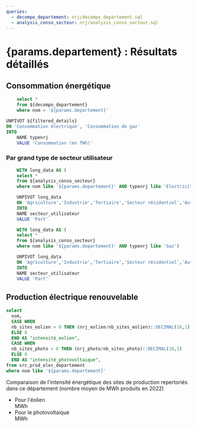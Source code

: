 ```yaml
---
queries:
  - decompo_departement: nrj/decompo_departement.sql 
  - analysis_conso_secteur: nrj/analysis_conso_secteur.sql
---
```


# {params.departement} : Résultats détaillés 

## Consommation énergétique 

```sql filtered_details
    select *
    from ${decompo_departement}
    where nom = '${params.departement}'
```
``` sql pivoted_table
UNPIVOT ${filtered_details}
ON 'Consommation électrique', 'Consommation de gaz'
INTO
    NAME typenrj
    VALUE 'Consommation (en TWh)'
```

<LineChart
data="{pivoted_table}"
x="annee"
y="Consommation (en TWh)"
series="typenrj"
title="Evolution de la consommation par type d'énergie"
subtitle = "En TWh"
xAxisTitle= "Année"
xGridlines = true
/>

### Par grand type de secteur utilisateur
```sql filtered_details_elec
    WITH long_data AS (
    select *
    from ${analysis_conso_secteur}
    where nom like '${params.departement}' AND typenrj like 'Electricité')

    UNPIVOT long_data
    ON 'Agriculture','Industrie','Tertiaire','Secteur résidentiel','Autre'
    INTO
    NAME secteur_utilisateur
    VALUE 'Part'
```
```sql filtered_details_gaz
    WITH long_data AS (
    select *
    from ${analysis_conso_secteur}
    where nom like '${params.departement}' AND typenrj like 'Gaz')

    UNPIVOT long_data
    ON 'Agriculture','Industrie','Tertiaire','Secteur résidentiel','Autre'
    INTO
    NAME secteur_utilisateur
    VALUE 'Part'
```
<BarChart
    data={filtered_details_elec} 
    x=annee
    y=Part
    title = "Part de chaque secteur dans la consommation électrique"
    subtitle = "en %"
    series=secteur_utilisateur
    xAxisTitle= "Année"
    yAxisTitle= false
    yMin = 0
    yMax = 100
/>

<BarChart
    data={filtered_details_gaz} 
    x=annee
    y=Part
    title = "Part de chaque secteur dans la consommation de gaz"
    subtitle = "en %"
    series=secteur_utilisateur
    xAxisTitle= "Année"
    yAxisTitle= false
    yMin = 0
    yMax = 100
/>

## Production électrique renouvelable

```sql filtered_details_prod_renouv
select 
  nom,
  CASE WHEN
  nb_sites_eolien > 0 THEN (nrj_eolien/nb_sites_eolien)::DECIMAL(10,1)
  ELSE 0
  END AS "intensité_eolien",
  CASE WHEN
  nb_sites_photo > 0 THEN (nrj_photo/nb_sites_photo)::DECIMAL(10,1) 
  ELSE 0 
  END AS "intensité_photovoltaique",
from src_prod_elec_departement
where nom like '${params.departement}'
```
Comparaison de l'intensité énergétique des sites de production repertoriés dans ce département (nombre moyen de MWh produits en 2022)
- <div> Pour l'éolien  <div class = "font-bold"> <Value data={filtered_details_prod_renouv} column=intensité_eolien/> MWh </div> </div> 
- <div> Pour le photovoltaique  <div class = "font-bold"> <Value data={filtered_details_prod_renouv} column=intensité_photovoltaique/> MWh </div> </div> 

